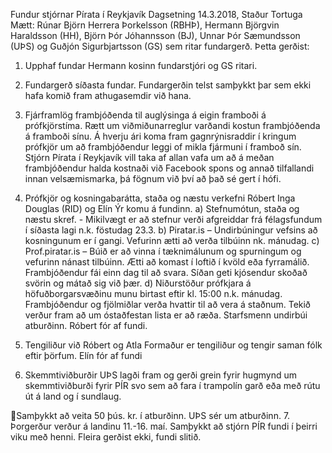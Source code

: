 Fundur stjórnar Pírata í Reykjavík
Dagsetning 14.3.2018, Staður Tortuga
Mætt: Rúnar Björn Herrera Þorkelsson (RBHÞ), Hermann Björgvin Haraldsson (HH), Björn
Þór Jóhannsson (BJ), Unnar Þór Sæmundsson (UÞS) og Guðjón Sigurbjartsson (GS) sem
ritar fundargerð.
Þetta gerðist:
1. Upphaf fundar
Hermann kosinn fundarstjóri og GS ritari.
2. Fundargerð síðasta fundar.
Fundargerðin telst samþykkt þar sem ekki hafa komið fram athugasemdir við hana.
3. Fjárframlög frambjóðenda til auglýsinga á eigin framboði á prófkjörstíma.
Rætt um viðmiðunarreglur varðandi kostun frambjóðenda á framboði sínu.
Á hverju ári koma fram gagnrýnisraddir í kringum prófkjör um að frambjóðendur leggi of
mikla fjármuni í framboð sín.
Stjórn Pírata í Reykjavík vill taka af allan vafa um að á meðan frambjóðendur halda
kostnaði við Facebook spons og annað tilfallandi innan velsæmismarka, þá fögnum við
því að það sé gert í hófi.

4. Prófkjör og kosningabarátta, staða og næstu verkefni
Róbert Inga Douglas (RID) og Elín Ýr komu á fundinn.
a) Stefnumótun, staða og næstu skref. - Mikilvægt er að stefnur verði afgreiddar frá
félagsfundum í síðasta lagi n.k. föstudag 23.3.
b) Piratar.is – Undirbúningur vefsins að kosningunum er í gangi. Vefurinn ætti að verða
tilbúinn nk. mánudag.
c) Prof.piratar.is – Búið er að vinna í tæknimálunum og spurningum og vefurinn nánast
tilbúinn. Ætti að komast í loftið í kvöld eða fyrramálið.
Frambjóðendur fái einn dag til að svara. Síðan geti kjósendur skoðað svörin og
mátað sig við þær.
d) Niðurstöður prófkjara á höfuðborgarsvæðinu munu birtast eftir kl. 15:00 n.k.
mánudag. Frambjóðendur og fjölmiðlar verða hvattir til að vera á staðnum. Tekið
verður fram að um óstaðfestan lista er að ræða. Starfsmenn undirbúi atburðinn.
Róbert fór af fundi.
5. Tengiliður við Róbert og Atla
Formaður er tengiliður og tengir saman fólk eftir þörfum.
Elín fór af fundi
6. Skemmtiviðburðir
UÞS lagði fram og gerði grein fyrir hugmynd um skemmtiviðburði fyrir PÍR svo sem að
fara í trampolín garð eða með rútu út á land og í sundlaug.

Samþykkt að veita 50 þús. kr. í atburðinn.
UÞS sér um atburðinn.
7. Þorgerður verður á landinu 11.-16. maí. Samþykkt að stjórn PÍR fundi í þeirri viku með
henni.
Fleira gerðist ekki, fundi slitið.

